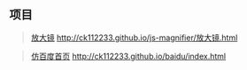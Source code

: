 项目
---

>[放大镜](http://ck112233.github.io/js-magnifier/放大镜.html)
http://ck112233.github.io/js-magnifier/放大镜.html

>[仿百度首页](http://ck112233.github.io/baidu/index.html)
http://ck112233.github.io/baidu/index.html